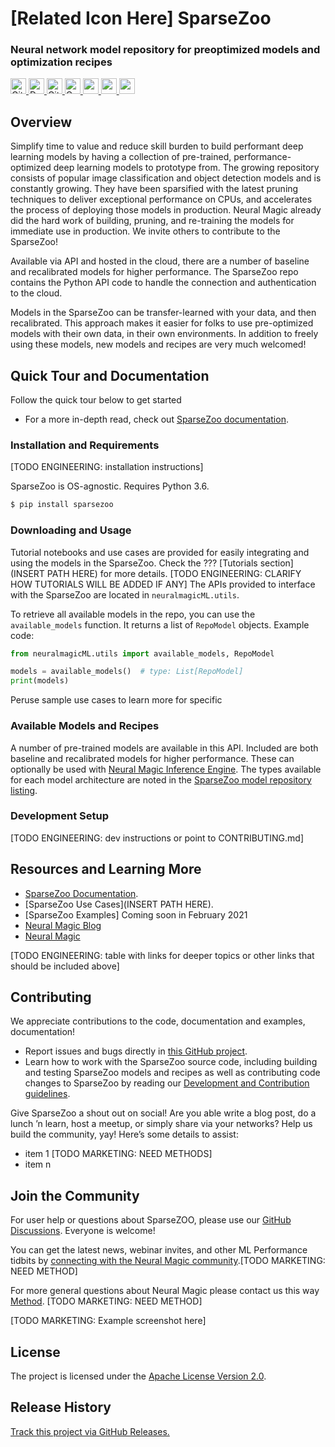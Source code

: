 <!---
Copyright 2021 Neuralmagic, Inc. All rights reserved.

Licensed under the Apache License, Version 2.0 (the "License");
you may not use this file except in compliance with the License.
You may obtain a copy of the License at

    http://www.apache.org/licenses/LICENSE-2.0

Unless required by applicable law or agreed to in writing, software
distributed under the License is distributed on an "AS IS" BASIS,
WITHOUT WARRANTIES OR CONDITIONS OF ANY KIND, either express or implied.
See the License for the specific language governing permissions and
limitations under the License.
-->

# [Related Icon Here] SparseZoo

### Neural network model repository for preoptimized models and optimization recipes

<p>
    <a href="https://github.com/neuralmagic/comingsoon/blob/master/LICENSE">
        <img alt="GitHub" src="https://img.shields.io/github/license/neuralmagic/comingsoon.svg?color=purple&style=for-the-badge" height=25>
    </a>
    <a href="https://docs.neuralmagic.com/sparsezoo/index.html">
        <img alt="Documentation" src="https://img.shields.io/website/http/neuralmagic.com/sparsezoo/index.html.svg?down_color=red&down_message=offline&up_message=online&style=for-the-badge" height=25>
    </a>
    <a href="https://github.com/neuralmagic/sparsezoo/releases">
        <img alt="GitHub release" src="https://img.shields.io/github/release/neuralmagic/sparsezoo.svg?style=for-the-badge" height=25>
    </a>
    <a href="https://github.com/neuralmagic.com/comingsoon/blob/master/CODE_OF_CONDUCT.md">
        <img alt="Contributor Covenant" src="https://img.shields.io/badge/Contributor%20Covenant-v2.0%20adopted-ff69b4.svg?color=yellow&style=for-the-badge" height=25>
    </a>
     <a href="https://www.youtube.com/channel/UCo8dO_WMGYbWCRnj_Dxr4EA">
        <img src="https://img.shields.io/badge/-YouTube-red?&style=for-the-badge&logo=youtube&logoColor=white" height=25>
    </a>
     <a href="https://medium.com/limitlessai">
        <img src="https://img.shields.io/badge/medium-%2312100E.svg?&style=for-the-badge&logo=medium&logoColor=white" height=25>
    </a>
    <a href="https://twitter.com/neuralmagic">
        <img src="https://img.shields.io/twitter/follow/neuralmagic?color=darkgreen&label=Follow&style=social" height=25>
    </a>
 </p>

## Overview

Simplify time to value and reduce skill burden to build performant deep learning models by having a collection of pre-trained, performance-optimized deep learning models to prototype from. The growing repository consists of popular image classification and object detection models and is constantly growing. They have been sparsified with the latest pruning techniques to deliver exceptional performance on CPUs, and accelerates the process of deploying those models in production. Neural Magic already did the hard work of building, pruning, and re-training the models for immediate use in production. We invite others to contribute to the SparseZoo!

Available via API and hosted in the cloud, there are a number of baseline and recalibrated models for higher performance. The SparseZoo repo contains the Python API code to handle the connection and authentication to the cloud.

Models in the SparseZoo can be transfer-learned with your data, and then recalibrated. This approach makes it easier for folks to use pre-optimized models with their own data, in their own environments. In addition to freely using these models, new models and recipes are very much welcomed!

## <a name=“documentation”></a> Quick Tour and Documentation

Follow the quick tour below to get started
* For a more in-depth read, check out [SparseZoo documentation](https://docs.neuralmagic.com/sparsezoo/).

### <a name=“install”></a> Installation and Requirements
[TODO ENGINEERING: installation instructions]

SparseZoo is OS-agnostic. Requires Python 3.6. 
```python
$ pip install sparsezoo
```
### <a name=“downloading”></a> Downloading and Usage
Tutorial notebooks and use cases are provided for easily integrating and using the models in the SparseZoo. 
Check the ??? [Tutorials section](INSERT PATH HERE) for more details. [TODO ENGINEERING: CLARIFY HOW TUTORIALS WILL BE ADDED IF ANY]
The APIs provided to interface with the SparseZoo are located in `neuralmagicML.utils`. 

To retrieve all available models in the repo, you can use the `available_models` function. 
It returns a list of `RepoModel` objects.
Example code:
```python
from neuralmagicML.utils import available_models, RepoModel

models = available_models()  # type: List[RepoModel]
print(models)
```
Peruse sample use cases to learn more for specific 

### <a name=“models”></a> Available Models and Recipes
A number of pre-trained models are available in this API. Included are both baseline and recalibrated models for higher performance. These can optionally be used with [Neural Magic Inference Engine](https://github.com/neuralmagic/engine/). The types available for each model architecture are noted in the [SparseZoo model repository listing](docs/available-models.md).

### <a name=“dev”></a> Development Setup
[TODO ENGINEERING: dev instructions or point to CONTRIBUTING.md]

## <a name=“resources”></a> Resources and Learning More
* [SparseZoo Documentation](https://docs.neuralmagic.com/sparsezoo/).
* [SparseZoo Use Cases](INSERT PATH HERE).
* [SparseZoo Examples] Coming soon in February 2021
* [Neural Magic Blog](https://www.neuralmagic.com/blog/)
* [Neural Magic](https://www.neuralmagic.com/)

[TODO ENGINEERING: table with links for deeper topics or other links that should be included above]

## <a name=“contribute”></a> Contributing

We appreciate contributions to the code, documentation and examples, documentation!

- Report issues and bugs directly in [this GitHub project](https://github.com/neuralmagic/sparsezoo/issues).
- Learn how to work with the SparseZoo source code, including building and testing SparseZoo models and recipes as well as contributing code changes to SparseZoo by reading our [Development and Contribution guidelines](CONTRIBUTING.md).

Give SparseZoo a shout out on social! Are you able write a blog post, do a lunch ’n learn, host a meetup, or simply share via your networks? Help us build the community, yay! Here’s some details to assist:
- item 1 [TODO MARKETING: NEED METHODS]
- item n

## <a name="community"></a> Join the Community

For user help or questions about SparseZOO, please use our [GitHub Discussions](https://www.github.com/neuralmagic/sparsezoo/issues). Everyone is welcome!

You can get the latest news, webinar invites, and other ML Performance tidbits by [connecting with the Neural Magic community](https://www.neuralmagic.com/NEED_URL/).[TODO MARKETING: NEED METHOD]

For more general questions about Neural Magic please contact us this way [Method](URL). [TODO MARKETING: NEED METHOD]

[TODO MARKETING: Example screenshot here]

## <a name=“license”></a> License

The project is licensed under the [Apache License Version 2.0](LICENSE).

## <a name=“release”></a> Release History

[Track this project via GitHub Releases.](https://github.com/neuralmagic/sparsezoo/releases)
